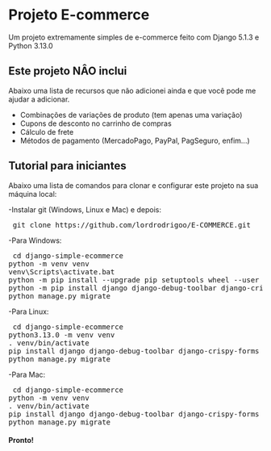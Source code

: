 # Projeto E-commerce

Um projeto extremamente simples de e-commerce feito com Django 5.1.3 e Python 3.13.0

## Este projeto NÂO inclui
Abaixo uma lista de recursos que não adicionei ainda e que você pode me ajudar a adicionar.

- Combinações de variações de produto (tem apenas uma variação)
- Cupons de desconto no carrinho de compras
- Cálculo de frete
- Métodos de pagamento (MercadoPago, PayPal, PagSeguro, enfim...)

## Tutorial para iniciantes
  Abaixo uma lista de comandos para clonar e configurar este projeto na sua máquina local:

-Instalar git (Windows, Linux e Mac) e depois:
<pre> git clone https://github.com/lordrodrigoo/E-COMMERCE.git </pre>

-Para Windows:
<pre> cd django-simple-ecommerce
python -m venv venv
venv\Scripts\activate.bat
python -m pip install --upgrade pip setuptools wheel --user
python -m pip install django django-debug-toolbar django-crispy-forms pillow
python manage.py migrate </pre>

-Para Linux:
<pre> cd django-simple-ecommerce
python3.13.0 -m venv venv
. venv/bin/activate
pip install django django-debug-toolbar django-crispy-forms pillow
python manage.py migrate </pre>

-Para Mac:
<pre> cd django-simple-ecommerce
python -m venv venv
. venv/bin/activate
pip install django django-debug-toolbar django-crispy-forms pillow
python manage.py migrate </pre>

#### Pronto!
